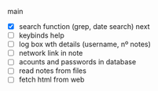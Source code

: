 main
- [x] search function (grep, date search)
next
- [ ] keybinds help
- [ ] log box wth details (username, nº notes)
- [ ] network link in note
- [ ] acounts and passwords in database 
- [ ] read notes from files
- [ ] fetch html from web
